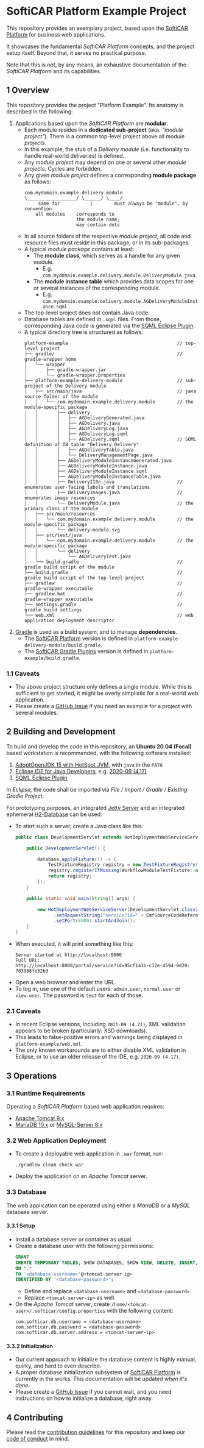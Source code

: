 # SoftiCAR Platform Example Project

This repository provides an exemplary project, based upon the [SoftiCAR Platform](https://github.com/softicar/platform) for business web applications.

It showcases the fundamental _SoftiCAR Platform_ concepts, and the project setup itself. Beyond that, it serves no practical purpose.

Note that this is not, by any means, an exhaustive documentation of the _SoftiCAR Platform_ and its capabilities.

## 1 Overview

This repository provides the project "Platform Example". Its anatomy is described in the following:

1. Applications based upon the _SoftiCAR Platform_ are **modular**.
   - Each module resides in a **dedicated sub-project** (aka. _"module project"_). There is a common top-level project above all _module projects_.
   - In this example, the stub of a _Delivery module_ (i.e. functionality to handle real-world deliveries) is defined.
   - Any _module project_ may depend on one or several other _module projects_. Cycles are forbidden.
   - Any given _module project_ defines a corresponding **module package** as follows:
     ```
     com.mydomain.example.delivery.module
     \__________________/ \______/ \____/
          same for           |        must always be "module", by convention
         all modules    corresponds to
                        the module name;
                        may contain dots
     ```
   - In all source folders of the respective _module project_, all code and resource files must reside in this package, or in its sub-packages.
   - A typical _module package_ contains at least:
     - The **module class**, which serves as a handle for any given module.
       - E.g. `com.mydomain.example.delivery.module.DeliveryModule.java`
     - The **module instance table** which provides data scopes for one or several instances of the corresponding module.
       - E.g. `com.mydomain.example.delivery.module.AGDeliveryModuleInstance.sqml`
   - The top-level project does not contain Java code.
   - Database tables are defined in `.sqml` files. From those, corresponding Java code is generated via the [SQML Eclipse Plugin](https://github.com/softicar/sqml).
   - A typical directory tree is structured as follows:
     ```
     platform-example                                        // top-level project
     ├── gradle/                                             // gradle-wrapper home
     │   └── wrapper
     │       ├── gradle-wrapper.jar
     │       └── gradle-wrapper.properties
     ├── platform-example-delivery-module                    // sub-project of the Delivery module
     │   ├── src/main/java                                   // java source folder of the module
     │   │   └── com.mydomain.example.delivery.module        // the module-specific package
     │   │       ├── delivery
     │   │       │   ├── AGDeliveryGenerated.java
     │   │       │   ├── AGDelivery.java
     │   │       │   ├── AGDeliveryLog.java
     │   │       │   ├── AGDeliveryLog.sqml
     │   │       │   ├── AGDelivery.sqml                     // SQML definition of DB table "Delivery.Delivery"
     │   │       │   ├── AGDeliveryTable.java
     │   │       │   └── DeliveryManagementPage.java
     │   │       ├── AGDeliveryModuleInstanceGenerated.java
     │   │       ├── AGDeliveryModuleInstance.java
     │   │       ├── AGDeliveryModuleInstance.sqml
     │   │       ├── AGDeliveryModuleInstanceTable.java
     │   │       ├── DeliveryI18n.java                       // enumerates user-facing labels and translations
     │   │       ├── DeliveryImages.java                     // enumerates image resources
     │   │       └── DeliveryModule.java                     // the primary class of the module
     │   ├── src/main/resources
     │   │   └── com.mydomain.example.delivery.module        // the module-specific package
     │   │       └── delivery-module.svg
     │   ├── src/test/java
     │   │   └── com.mydomain.example.delivery.module        // the module-specific package
     │   │       └── delivery
     │   │           └── AGDeliveryTest.java
     │   └── build.gradle                                    // gradle build script of the module
     ├── build.gradle                                        // gradle build script of the top-level project
     ├── gradlew                                             // gradle-wrapper executable
     ├── gradlew.bat                                         // gradle-wrapper executable
     ├── settings.gradle                                     // gradle build settings
     └── web.xml                                             // web application deployment descriptor
     ```
1. [Gradle](https://gradle.org/) is used as a build system, and to manage **dependencies**.
   - The [SoftiCAR Platform](https://github.com/softicar/platform) version is defined in `platform-example-delivery-module/build.gradle`.
   - The [SoftiCAR Gradle Plugins](https://github.com/softicar/gradle-plugins) version is defined in `platform-example/build.gradle`.

### 1.1 Caveats

- The above project structure only defines a single module. While this is sufficient to get started, it might be overly simplistic for a real-world web application.
- Please create a [GitHub Issue](../../issues) if you need an example for a project with several modules.

## 2 Building and Development

To build and develop the code in this repository, an **Ubuntu 20.04 (Focal)** based workstation is recommended, with the following software installed:

1. [AdoptOpenJDK 15 with HotSpot JVM](https://adoptopenjdk.net/archive.html?variant=openjdk15&jvmVariant=hotspot), with `java` in the `PATH`
2. [Eclipse IDE for Java Developers](https://www.eclipse.org/downloads/packages/), e.g. [2020-09 (4.17)](https://www.eclipse.org/downloads/packages/release/2020-09/r)
3. [SQML Eclipse Plugin](https://github.com/softicar/sqml)

In _Eclipse_, the code shall be imported via _File / Import / Gradle / Existing Gradle Project_.

For prototyping purposes, an integrated [Jetty Server](https://www.eclipse.org/jetty/) and an integrated ephemeral [H2-Database](https://www.h2database.com/html/main.html) can be used:
- To start such a server, create a Java class like this:
  ```java
  public class DevelopmentServlet extends HotDeploymentWebServiceServlet {

      public DevelopmentServlet() {

          database.applyFixture(() -> {
              TestFixtureRegistry registry = new TestFixtureRegistry(new CoreModuleTestFixture());
              registry.registerIfMissing(WorkflowModuleTestFixture::new);
              return registry;
          });
      }

      public static void main(String[] args) {

          new HotDeploymentWebServiceServer(DevelopmentServlet.class)//
                .setRequestString("service?id=" + EmfSourceCodeReferencePoints.getUuidOrThrow(PageService.class))
                .setPort(8000).startAndJoin();
      }
  }
  ```
- When executed, it will print something like this:
  ```
  Server started at http://localhost:8000
  Full URL:
  http://localhost:8000/portal/service?id=95cf1a1b-c12e-4594-9d20-783988fe32b9
  ```
- Open a web browser and enter the URL.
- To log in, use one of the default users: `admin.user`, `normal.user` or `view.user`. The password is `test` for each of those.

### 2.1 Caveats

- In recent Eclipse versions, including `2021-09 (4.21)`, XML validation appears to be broken (particularly: XSD downloads).
- This leads to false-positive errors and warnings being displayed in `platform-example/web.xml`.
- The only known workarounds are to either disable XML validation in Eclipse, or to use an older release of the IDE, e.g. `2020-09 (4.17)`.

## 3 Operations

### 3.1 Runtime Requirements

Operating a _SoftiCAR Platform_ based web application requires:

- [Apache Tomcat 9.x](http://tomcat.apache.org/)
- [MariaDB 10.x](https://mariadb.org/) or [MySQL-Server 8.x](https://dev.mysql.com/downloads/mysql/)

### 3.2 Web Application Deployment

- To create a deployable web application in `.war` format, run:

      ./gradlew clean check war

- Deploy the application on an _Apache Tomcat_ server.

### 3.3 Database

The web application can be operated using either a _MariaDB_ or a _MySQL_ database server.

#### 3.3.1 Setup

- Install a database server or container as usual.
- Create a database user with the following permissions:
  ```sql
  GRANT
  CREATE TEMPORARY TABLES, SHOW DATABASES, SHOW VIEW, DELETE, INSERT, SELECT, UPDATE 
  ON *.*
  TO '<database-username>'@<tomcat-server-ip>
  IDENTIFIED BY '<database-password>';
  ```
  - Define and replace `<database-username>` and `<database-password>`.
  - Replace `<tomcat-server-ip>` as well.
- On the _Apache Tomcat_ server, create `/home/<tomcat-user>/.softicar/config.properties` with the following content:
  ```
  com.softicar.db.username = <database-username>
  com.softicar.db.password = <database-password>
  com.softicar.db.server.address = <tomcat-server-ip>
  ```

#### 3.3.2 Initialization

- Our current approach to initialize the database content is highly manual, quirky, and hard to even describe.
- A proper database initialization subsystem of [SoftiCAR Platform](https://github.com/softicar/platform) is currently in the works. This documentation will be updated _when it's done_.
- Please create a [GitHub Issue](../../issues) if you cannot wait, and you need instructions on how to initialize a database, right away.

## 4 Contributing

Please read the [contribution guidelines](CONTRIBUTING.md) for this repository and keep our [code of conduct](CODE_OF_CONDUCT.md) in mind.

